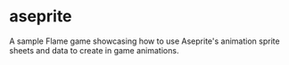 # aseprite

A sample Flame game showcasing how to use Aseprite's animation sprite sheets and data to create in game animations.
